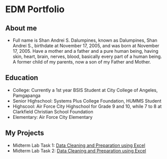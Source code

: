 # EDM Portfolio

## About me
- Full name is Shan Andrei S. Dalumpines, known as Dalumpines, Shan Andrei S., birthdate at November 17, 2005, and was born at November 17, 2005. Have a mother and a father and a pure human being, having skin, heart, brain, nerves, blood, basically every part of a human being. A former child of my parents, now a son of my Father and Mother.

## Education
- College: Currently a 1st year BSIS Student at City College of Angeles, Pamgapanga
- Senior Highschool: Systems Plus College Foundation, HUMMS Student
- Highscool: Air Force City Highschool for Grade 9 and 10, while 7 to 8 at Clarkfield Christian School Foundation
- Elementary: Air Force City Elementary

## My Projects
- Midterm Lab Task 1: [Data Cleaning and Preparation using Excel](EDM%20Task%201/task1.md)
- Midterm Lab Task 2: [Data Cleaning and Preparation using Excel](EDM%20Task%202/task2.md)
